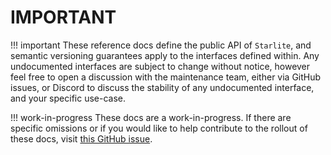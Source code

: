# IMPORTANT

<!-- prettier-ignore -->
!!! important
    These reference docs define the public API of `Starlite`, and semantic versioning guarantees apply to the interfaces
    defined within. Any undocumented interfaces are subject to change without notice, however feel free to open a
    discussion with the maintenance team, either via GitHub issues, or Discord to discuss the stability of any
    undocumented interface, and your specific use-case.

<!-- prettier-ignore -->
!!! work-in-progress
    These docs are a work-in-progress. If there are specific omissions or if you would like to help contribute to the
    rollout of these docs, visit [this GitHub issue](https://github.com/starlite-api/starlite/issues/341).
